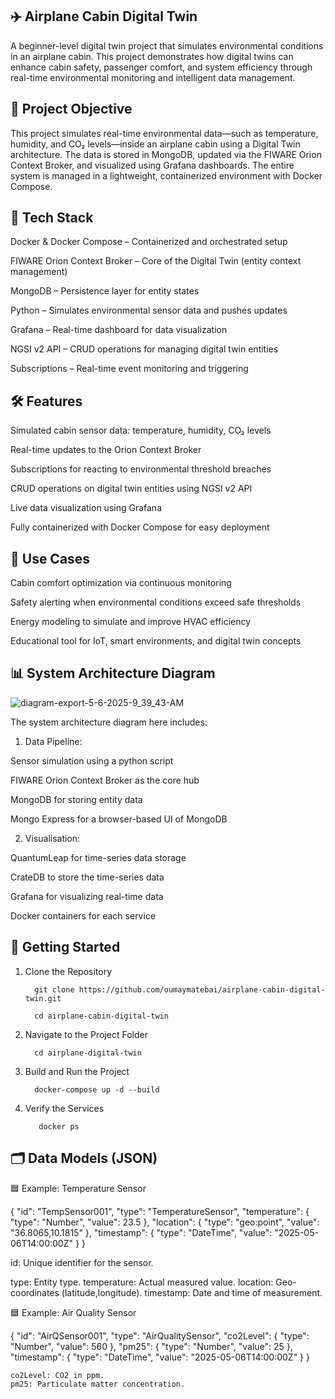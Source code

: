 ✈️ Airplane Cabin Digital Twin
-
A beginner-level digital twin project that simulates environmental conditions in an airplane cabin. This project demonstrates how digital twins can enhance cabin safety, passenger comfort, and system efficiency through real-time environmental monitoring and intelligent data management.


🎯 Project Objective
-
This project simulates real-time environmental data—such as temperature, humidity, and CO₂ levels—inside an airplane cabin using a Digital Twin architecture. The data is stored in MongoDB, updated via the FIWARE Orion Context Broker, and visualized using Grafana dashboards. The entire system is managed in a lightweight, containerized environment with Docker Compose.


🧰 Tech Stack
-
Docker & Docker Compose – Containerized and orchestrated setup

FIWARE Orion Context Broker – Core of the Digital Twin (entity context management)

MongoDB – Persistence layer for entity states

Python – Simulates environmental sensor data and pushes updates

Grafana – Real-time dashboard for data visualization

NGSI v2 API – CRUD operations for managing digital twin entities

Subscriptions – Real-time event monitoring and triggering


🛠️ Features
-
Simulated cabin sensor data: temperature, humidity, CO₂ levels

Real-time updates to the Orion Context Broker

Subscriptions for reacting to environmental threshold breaches

CRUD operations on digital twin entities using NGSI v2 API

Live data visualization using Grafana

Fully containerized with Docker Compose for easy deployment


🧪 Use Cases
-
Cabin comfort optimization via continuous monitoring

Safety alerting when environmental conditions exceed safe thresholds

Energy modeling to simulate and improve HVAC efficiency

Educational tool for IoT, smart environments, and digital twin concepts


📊 System Architecture Diagram
-


![diagram-export-5-6-2025-9_39_43-AM](https://github.com/user-attachments/assets/28ed6e54-ab1a-443d-bdb7-9b4129c6bf0c)


The system architecture diagram here includes:

1. Data Pipeline:
   
  Sensor simulation using a python script
  
  FIWARE Orion Context Broker as the core hub
  
  MongoDB for storing entity data
  
  Mongo Express for a browser-based UI of MongoDB

2. Visualisation:

  QuantumLeap for time-series data storage 
  
  CrateDB to store the time-series data
  
  Grafana for visualizing real-time data
  
  Docker containers for each service


🚀 Getting Started
-

  1. Clone the Repository
  
           git clone https://github.com/oumaymatebai/airplane-cabin-digital-twin.git
           
           cd airplane-cabin-digital-twin
  
  2. Navigate to the Project Folder
  
           cd airplane-digital-twin

  3. Build and Run the Project

           docker-compose up -d --build

 4. Verify the Services

           docker ps


🗂️ Data Models (JSON)
-

🟦 Example: Temperature Sensor

{
  "id": "TempSensor001",
  "type": "TemperatureSensor",
  "temperature": {
    "type": "Number",
    "value": 23.5
  },
  "location": {
    "type": "geo:point",
    "value": "36.8065,10.1815"
  },
  "timestamp": {
    "type": "DateTime",
    "value": "2025-05-06T14:00:00Z"
  }
}

id: Unique identifier for the sensor.
    
type: Entity type. 
temperature: Actual measured value.
location: Geo-coordinates (latitude,longitude).
timestamp: Date and time of measurement.


🟦 Example: Air Quality Sensor

{
  "id": "AirQSensor001",
  "type": "AirQualitySensor",
  "co2Level": {
    "type": "Number",
    "value": 560
  },
  "pm25": {
    "type": "Number",
    "value": 25
  },
  "timestamp": {
    "type": "DateTime",
    "value": "2025-05-06T14:00:00Z"
  }
}

    co2Level: CO2 in ppm.
    pm25: Particulate matter concentration.
